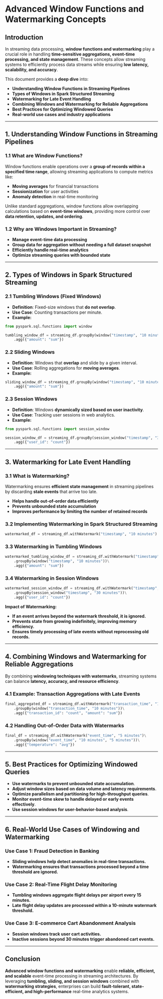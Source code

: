 # **Advanced Window Functions and Watermarking Concepts**

## **Introduction**
In streaming data processing, **window functions and watermarking** play a crucial role in handling **time-sensitive aggregations, event-time processing, and state management**. These concepts allow streaming systems to efficiently process data streams while ensuring **low latency, scalability, and accuracy**.

This document provides a **deep dive** into:
- **Understanding Window Functions in Streaming Pipelines**
- **Types of Windows in Spark Structured Streaming**
- **Watermarking for Late Event Handling**
- **Combining Windows and Watermarking for Reliable Aggregations**
- **Best Practices for Optimizing Windowed Queries**
- **Real-world use cases and industry applications**

---

## **1. Understanding Window Functions in Streaming Pipelines**
### **1.1 What are Window Functions?**
Window functions enable operations over a **group of records within a specified time range**, allowing streaming applications to compute metrics like:
- **Moving averages** for financial transactions
- **Sessionization** for user activities
- **Anomaly detection** in real-time monitoring

Unlike standard aggregations, window functions allow overlapping calculations based on **event-time windows**, providing more control over **data retention, updates, and ordering**.

### **1.2 Why are Windows Important in Streaming?**
- **Manage event-time data processing**
- **Group data for aggregation without needing a full dataset snapshot**
- **Efficiently handle real-time analytics**
- **Optimize streaming queries with bounded state**

---

## **2. Types of Windows in Spark Structured Streaming**
### **2.1 Tumbling Windows (Fixed Windows)**
- **Definition**: Fixed-size windows that **do not overlap**.
- **Use Case**: Counting transactions per minute.
- **Example:**
```python
from pyspark.sql.functions import window

tumbling_window_df = streaming_df.groupBy(window("timestamp", "10 minutes"))\
    .agg({"amount": "sum"})
```

### **2.2 Sliding Windows**
- **Definition**: Windows that **overlap** and slide by a given interval.
- **Use Case**: Rolling aggregations for **moving averages**.
- **Example:**
```python
sliding_window_df = streaming_df.groupBy(window("timestamp", "10 minutes", "5 minutes"))\
    .agg({"amount": "sum"})
```

### **2.3 Session Windows**
- **Definition**: Windows **dynamically sized based on user inactivity**.
- **Use Case**: Tracking user sessions in web analytics.
- **Example:**
```python
from pyspark.sql.functions import session_window

session_window_df = streaming_df.groupBy(session_window("timestamp", "30 minutes"))\
    .agg({"user_id": "count"})
```

---

## **3. Watermarking for Late Event Handling**
### **3.1 What is Watermarking?**
Watermarking ensures **efficient state management** in streaming pipelines by discarding **stale events** that arrive too late.

- **Helps handle out-of-order data efficiently**
- **Prevents unbounded state accumulation**
- **Improves performance by limiting the number of retained records**

### **3.2 Implementing Watermarking in Spark Structured Streaming**
```python
watermarked_df = streaming_df.withWatermark("timestamp", "10 minutes")
```

### **3.3 Watermarking in Tumbling Windows**
```python
watermarked_tumbling_window_df = streaming_df.withWatermark("timestamp", "10 minutes")\
    .groupBy(window("timestamp", "10 minutes"))\
    .agg({"amount": "sum"})
```

### **3.4 Watermarking in Session Windows**
```python
watermarked_session_window_df = streaming_df.withWatermark("timestamp", "30 minutes")\
    .groupBy(session_window("timestamp", "30 minutes"))\
    .agg({"user_id": "count"})
```

**Impact of Watermarking:**
- **If an event arrives beyond the watermark threshold, it is ignored.**
- **Prevents state from growing indefinitely, improving memory efficiency.**
- **Ensures timely processing of late events without reprocessing old records.**

---

## **4. Combining Windows and Watermarking for Reliable Aggregations**
By combining **windowing techniques with watermarks**, streaming systems can balance **latency, accuracy, and resource efficiency**.

### **4.1 Example: Transaction Aggregations with Late Events**
```python
final_aggregated_df = streaming_df.withWatermark("transaction_time", "10 minutes")\
    .groupBy(window("transaction_time", "10 minutes"))\
    .agg({"transaction_id": "count", "amount": "sum"})
```

### **4.2 Handling Out-of-Order Data with Watermarks**
```python
final_df = streaming_df.withWatermark("event_time", "5 minutes")\
    .groupBy(window("event_time", "10 minutes", "5 minutes"))\
    .agg({"temperature": "avg"})
```

---

## **5. Best Practices for Optimizing Windowed Queries**
- **Use watermarks to prevent unbounded state accumulation**.
- **Adjust window sizes based on data volume and latency requirements**.
- **Optimize parallelism and partitioning for high-throughput queries**.
- **Monitor event-time skew to handle delayed or early events effectively**.
- **Use session windows for user-behavior-based analysis**.

---

## **6. Real-World Use Cases of Windowing and Watermarking**
### **Use Case 1: Fraud Detection in Banking**
- **Sliding windows help detect anomalies in real-time transactions.**
- **Watermarking ensures that transactions processed beyond a time threshold are ignored.**

### **Use Case 2: Real-Time Flight Delay Monitoring**
- **Tumbling windows aggregate flight delays per airport every 15 minutes.**
- **Late flight delay updates are processed within a 10-minute watermark threshold.**

### **Use Case 3: E-commerce Cart Abandonment Analysis**
- **Session windows track user cart activities.**
- **Inactive sessions beyond 30 minutes trigger abandoned cart events.**

---

## **Conclusion**
**Advanced window functions and watermarking** enable **reliable, efficient, and scalable** event-time processing in streaming architectures. By leveraging **tumbling, sliding, and session windows** combined with **watermarking strategies**, enterprises can build **fault-tolerant, state-efficient, and high-performance** real-time analytics systems.

